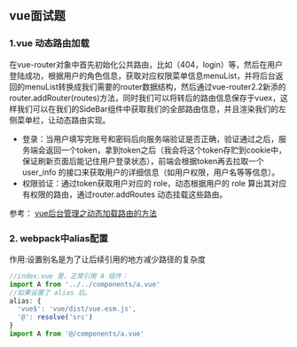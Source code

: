 ## vue面试题

### 1.vue 动态路由加载
在vue-router对象中首先初始化公共路由，比如（404，login）等，然后在用户登陆成功，根据用户的角色信息，获取对应权限菜单信息menuList，并将后台返回的menuList转换成我们需要的router数据结构，然后通过vue-router2.2新添的router.addRouter(routes)方法，同时我们可以将转后的路由信息保存于vuex，这样我们可以在我们的SideBar组件中获取我们的全部路由信息，并且渲染我们的左侧菜单栏，让动态路由实现。

+ 登录：当用户填写完账号和密码后向服务端验证是否正确，验证通过之后，服务端会返回一个token，拿到token之后（我会将这个token存贮到cookie中，保证刷新页面后能记住用户登录状态），前端会根据token再去拉取一个 user_info 的接口来获取用户的详细信息（如用户权限，用户名等等信息）。
+ 权限验证：通过token获取用户对应的 role，动态根据用户的 role 算出其对应有权限的路由，通过router.addRoutes 动态挂载这些路由。


参考： [vue后台管理之动态加载路由的方法](https://www.jb51.net/article/145531.htm)

### 2. webpack中alias配置
作用:设置别名是为了让后续引用的地方减少路径的复杂度
```javascript
//index.vue 里，正常引用 A 组件：
import A from '../../components/a.vue'
//如果设置了 alias 后。
alias: {
  'vue$': 'vue/dist/vue.esm.js',
  '@': resolve('src')
}
import A from '@/components/a.vue'
```
